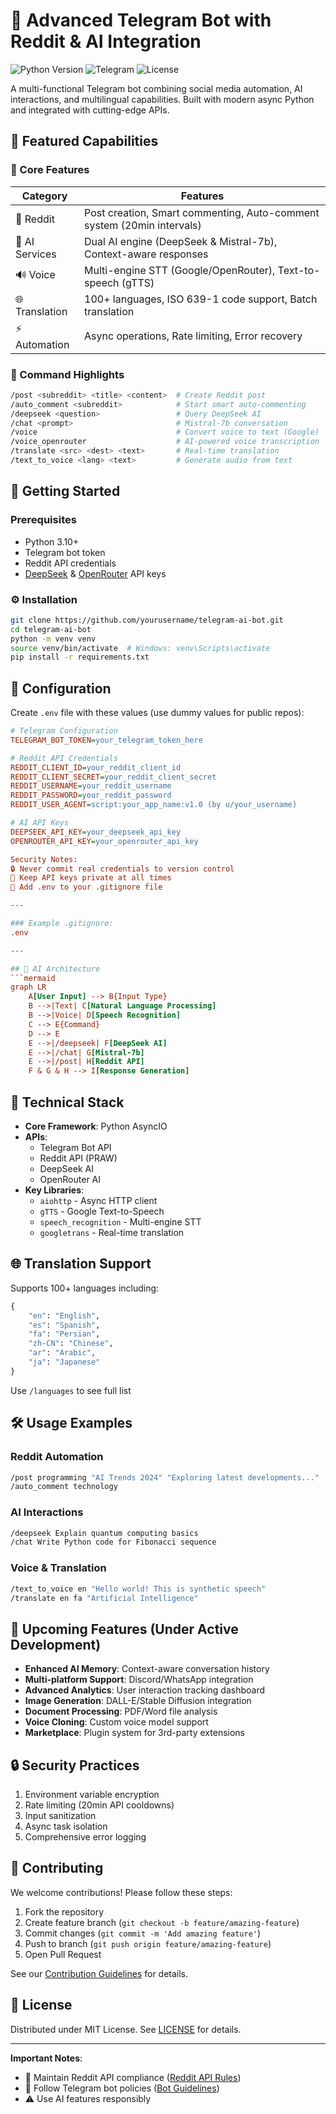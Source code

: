 
# 🤖 Advanced Telegram Bot with Reddit & AI Integration

![Python Version](https://img.shields.io/badge/python-3.10%2B-blue)
![Telegram](https://img.shields.io/badge/Telegram-Bot-green)
![License](https://img.shields.io/badge/license-MIT-orange)

A multi-functional Telegram bot combining social media automation, AI interactions, and multilingual capabilities. Built with modern async Python and integrated with cutting-edge APIs.


## 🌟 Featured Capabilities

### 🤖 Core Features
| Category        | Features                                                                 |
|-----------------|--------------------------------------------------------------------------|
| 🚀 Reddit       | Post creation, Smart commenting, Auto-comment system (20min intervals)  |
| 🧠 AI Services  | Dual AI engine (DeepSeek & Mistral-7b), Context-aware responses         |
| 🔊 Voice        | Multi-engine STT (Google/OpenRouter), Text-to-speech (gTTS)            |
| 🌐 Translation  | 100+ languages, ISO 639-1 code support, Batch translation              |
| ⚡ Automation   | Async operations, Rate limiting, Error recovery                        |

### 🎯 Command Highlights
```bash
/post <subreddit> <title> <content>  # Create Reddit post
/auto_comment <subreddit>            # Start smart auto-commenting
/deepseek <question>                 # Query DeepSeek AI
/chat <prompt>                       # Mistral-7b conversation
/voice                               # Convert voice to text (Google)
/voice_openrouter                    # AI-powered voice transcription
/translate <src> <dest> <text>       # Real-time translation
/text_to_voice <lang> <text>         # Generate audio from text
```

## 🚀 Getting Started

### Prerequisites
- Python 3.10+
- Telegram bot token
- Reddit API credentials
- [DeepSeek](https://deepseek.com/) & [OpenRouter](https://openrouter.ai/) API keys

### ⚙️ Installation
```bash
git clone https://github.com/yourusername/telegram-ai-bot.git
cd telegram-ai-bot
python -m venv venv
source venv/bin/activate  # Windows: venv\Scripts\activate
pip install -r requirements.txt
```

## 🔐 Configuration

Create `.env` file with these values (use dummy values for public repos):

```ini
# Telegram Configuration
TELEGRAM_BOT_TOKEN=your_telegram_token_here

# Reddit API Credentials
REDDIT_CLIENT_ID=your_reddit_client_id
REDDIT_CLIENT_SECRET=your_reddit_client_secret
REDDIT_USERNAME=your_reddit_username
REDDIT_PASSWORD=your_reddit_password
REDDIT_USER_AGENT=script:your_app_name:v1.0 (by u/your_username)

# AI API Keys
DEEPSEEK_API_KEY=your_deepseek_api_key
OPENROUTER_API_KEY=your_openrouter_api_key

Security Notes:  
🔒 Never commit real credentials to version control  
🔑 Keep API keys private at all times  
🚫 Add .env to your .gitignore file  

---

### Example .gitignore:
.env

---

## 🧠 AI Architecture
```mermaid
graph LR
    A[User Input] --> B{Input Type}
    B -->|Text| C[Natural Language Processing]
    B -->|Voice| D[Speech Recognition]
    C --> E{Command}
    D --> E
    E -->|/deepseek| F[DeepSeek AI]
    E -->|/chat| G[Mistral-7b]
    E -->|/post| H[Reddit API]
    F & G & H --> I[Response Generation]
```

## 🔧 Technical Stack
- **Core Framework**: Python AsyncIO
- **APIs**: 
  - Telegram Bot API
  - Reddit API (PRAW)
  - DeepSeek AI
  - OpenRouter AI
- **Key Libraries**:
  - `aiohttp` - Async HTTP client
  - `gTTS` - Google Text-to-Speech
  - `speech_recognition` - Multi-engine STT
  - `googletrans` - Real-time translation

## 🌐 Translation Support
Supports 100+ languages including:
```python
{
    "en": "English",
    "es": "Spanish",
    "fa": "Persian",
    "zh-CN": "Chinese",
    "ar": "Arabic",
    "ja": "Japanese"
}
```
Use `/languages` to see full list

## 🛠️ Usage Examples

### Reddit Automation
```bash
/post programming "AI Trends 2024" "Exploring latest developments..."
/auto_comment technology
```

### AI Interactions
```bash
/deepseek Explain quantum computing basics
/chat Write Python code for Fibonacci sequence
```

### Voice & Translation
```bash
/text_to_voice en "Hello world! This is synthetic speech"
/translate en fa "Artificial Intelligence"
```

## 🚧 Upcoming Features (Under Active Development)
- **Enhanced AI Memory**: Context-aware conversation history
- **Multi-platform Support**: Discord/WhatsApp integration
- **Advanced Analytics**: User interaction tracking dashboard
- **Image Generation**: DALL-E/Stable Diffusion integration
- **Document Processing**: PDF/Word file analysis
- **Voice Cloning**: Custom voice model support
- **Marketplace**: Plugin system for 3rd-party extensions

## 🔒 Security Practices
1. Environment variable encryption
2. Rate limiting (20min API cooldowns)
3. Input sanitization
4. Async task isolation
5. Comprehensive error logging

## 🤝 Contributing
We welcome contributions! Please follow these steps:
1. Fork the repository
2. Create feature branch (`git checkout -b feature/amazing-feature`)
3. Commit changes (`git commit -m 'Add amazing feature'`)
4. Push to branch (`git push origin feature/amazing-feature`)
5. Open Pull Request

See our [Contribution Guidelines](CONTRIBUTING.md) for details.

## 📜 License
Distributed under MIT License. See [LICENSE](LICENSE) for details.

---

**Important Notes**:
- 🔄 Maintain Reddit API compliance ([Reddit API Rules](https://www.reddit.com/wiki/api))
- 🤖 Follow Telegram bot policies ([Bot Guidelines](https://core.telegram.org/bots/policies))
- ⚠️ Use AI features responsibly
